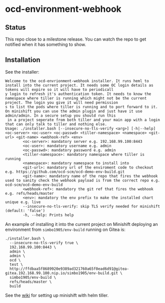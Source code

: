 # ocd-environment-webhook

## Status

This repo close to a milestone release. You can watch the repo to get notified when it has something to show.

## Installation

See the installer: 

```
Welcome to the ocd-envrionment-webhook installer. It runs heml to install into the current project. It needs some OC login details as tokens will expire so it will have to periodicall
y login to refresh it's authentication token. It needs to know the namespace where tiller is running which might not be the current project. The login you give it will need permission
s to list the pods where tiller is running and to port forward to it. On minishift you can use the admin plugin and just have it use admin/admin. In a secure setup you should run this
 in a project seperate from both tiller and your main app with a login that can only talk to tiller and nothing else.
Usage: ./installer.bash [--insecure-no-tls-verify <arg>] [-h|--help] <oc-server> <oc-user> <oc-passwd> <tiller-namespace> <namespace> <git-url> <git-name> <webhook-ref> <env>
        <oc-server>: mandatory server e.g. 192.168.99.100:8443
        <oc-user>: mandatory username e.g. admin
        <oc-passwd>: mandatory password e.g. admin
        <tiller-namespace>: mandatory namespace where tiller is running
        <namespace>: mandatory namespace to install into
        <git-url>: mandatory url of the enviroment code to checkout e.g. https://github.com/ocd-scm/ocd-demo-env-build.git
        <git-name>: mandatory name of the repo that fires the webhook used to sanity check the webhook payload is from the correct repo e.g. ocd-scm/ocd-demo-env-build
        <webhook-ref>: mandatory the git ref that fires the webhook e.g. refs/heads/master
        <env>: mandatory the env prefix to make the installed chart unique e.g. live
        --insecure-no-tls-verify: skip TLS verify needed for minishift (default: 'false')
        -h, --help: Prints help
```

An example of installing it into the current project on Minishift deploying an environment from `simbo1905/env-build` running on Gitea is:

```
./installer.bash \
  --insecure-no-tls-verify true \
  192.168.99.100:8443 \
  admin \
  admin \
  ocd \
  test \
  http://ffdbaa5f8689920e9389ad321760a65f0ead6d91@gitea-gitea.192.168.99.100.nip.io/simbo1905/env-build.git \
  simbo1905/env-build \
  refs/heads/master \
  build
```

See the [wiki](https://github.com/ocd-scm/ocd-meta/wiki/Minishift) for setting up minishift with helm tiller. 

